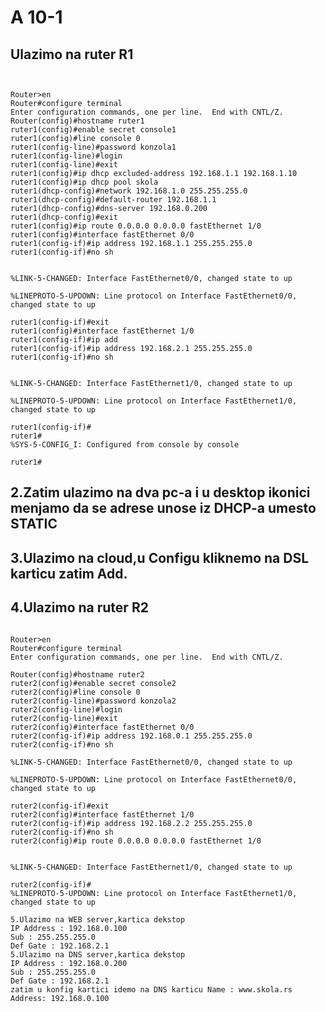 A 10-1
====================

## Ulazimo na ruter R1

<pre><code>

Router>en
Router#configure terminal 
Enter configuration commands, one per line.  End with CNTL/Z.
Router(config)#hostname ruter1
ruter1(config)#enable secret console1
ruter1(config)#line console 0
ruter1(config-line)#password konzola1
ruter1(config-line)#login
ruter1(config-line)#exit
ruter1(config)#ip dhcp excluded-address 192.168.1.1 192.168.1.10
ruter1(config)#ip dhcp pool skola
ruter1(dhcp-config)#network 192.168.1.0 255.255.255.0
ruter1(dhcp-config)#default-router 192.168.1.1
ruter1(dhcp-config)#dns-server 192.168.0.200
ruter1(dhcp-config)#exit
ruter1(config)#ip route 0.0.0.0 0.0.0.0 fastEthernet 1/0
ruter1(config)#interface fastEthernet 0/0
ruter1(config-if)#ip address 192.168.1.1 255.255.255.0
ruter1(config-if)#no sh


%LINK-5-CHANGED: Interface FastEthernet0/0, changed state to up

%LINEPROTO-5-UPDOWN: Line protocol on Interface FastEthernet0/0, changed state to up

ruter1(config-if)#exit
ruter1(config)#interface fastEthernet 1/0
ruter1(config-if)#ip add
ruter1(config-if)#ip address 192.168.2.1 255.255.255.0
ruter1(config-if)#no sh


%LINK-5-CHANGED: Interface FastEthernet1/0, changed state to up

%LINEPROTO-5-UPDOWN: Line protocol on Interface FastEthernet1/0, changed state to up

ruter1(config-if)#
ruter1#
%SYS-5-CONFIG_I: Configured from console by console

ruter1#
</code></pre>

## 2.Zatim ulazimo na dva pc-a i u desktop ikonici menjamo da se adrese unose iz DHCP-a umesto STATIC

## 3.Ulazimo na cloud,u Configu kliknemo na DSL karticu zatim Add.

## 4.Ulazimo na ruter R2

<pre><code>
Router>en
Router#configure terminal 
Enter configuration commands, one per line.  End with CNTL/Z.

Router(config)#hostname ruter2
ruter2(config)#enable secret console2
ruter2(config)#line console 0
ruter2(config-line)#password konzola2
ruter2(config-line)#login
ruter2(config-line)#exit
ruter2(config)#interface fastEthernet 0/0
ruter2(config-if)#ip address 192.168.0.1 255.255.255.0
ruter2(config-if)#no sh

%LINK-5-CHANGED: Interface FastEthernet0/0, changed state to up

%LINEPROTO-5-UPDOWN: Line protocol on Interface FastEthernet0/0, changed state to up

ruter2(config-if)#exit
ruter2(config)#interface fastEthernet 1/0
ruter2(config-if)#ip address 192.168.2.2 255.255.255.0
ruter2(config-if)#no sh
ruter2(config)#ip route 0.0.0.0 0.0.0.0 fastEthernet 1/0


%LINK-5-CHANGED: Interface FastEthernet1/0, changed state to up

ruter2(config-if)#
%LINEPROTO-5-UPDOWN: Line protocol on Interface FastEthernet1/0, changed state to up

5.Ulazimo na WEB server,kartica dekstop
IP Address : 192.168.0.100
Sub : 255.255.255.0
Def Gate : 192.168.2.1
5.Ulazimo na DNS server,kartica dekstop
IP Address : 192.168.0.200
Sub : 255.255.255.0
Def Gate : 192.168.2.1
zatim u konfig kartici idemo na DNS karticu Name : www.skola.rs Address: 192.168.0.100
</code></pre>




